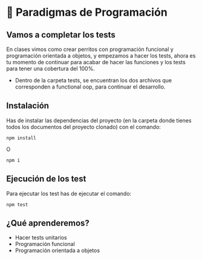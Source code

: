 # :dog: Paradigmas de Programación

## Vamos a completar los tests

En clases vimos como crear perritos con programación funcional y programación orientada a objetos, y empezamos a hacer los tests, ahora es tu momento de continuar para acabar de hacer las funciones y los tests para tener una cobertura del 100%. 

- Dentro de la carpeta tests, se encuentran los dos archivos que corresponden a functional oop, para continuar el desarrollo. 

## Instalación

Has de instalar las dependencias del proyecto (en la carpeta donde tienes todos los documentos del proyecto clonado) con el comando:

```
npm install
```
O 
```
npm i
```

## Ejecución de los test

Para ejecutar los test has de ejecutar el comando:

```
npm test

```

## ¿Qué aprenderemos?

- Hacer tests unitarios
- Programación funcional
- Programación orientada a objetos